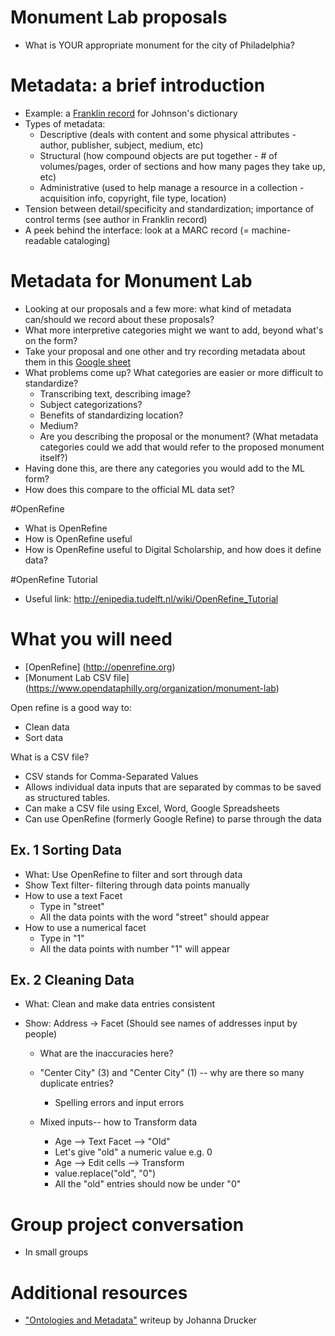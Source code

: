 # Monument Lab proposals
+ What is YOUR appropriate monument for the city of Philadelphia?

# Metadata: a brief introduction
+ Example: a [Franklin record](http://franklin.library.upenn.edu/record.html?id=FRANKLIN_50872&) for Johnson's dictionary
+ Types of metadata:
  + Descriptive (deals with content and some physical attributes - author, publisher, subject, medium, etc)
  + Structural (how compound objects are put together - # of volumes/pages, order of sections and how many pages they take up, etc)
  + Administrative (used to help manage a resource in a collection - acquisition info, copyright, file type, location)
+ Tension between detail/specificity and standardization; importance of control terms (see author in Franklin record)
+ A peek behind the interface: look at a MARC record (= machine-readable cataloging)

# Metadata for Monument Lab
+ Looking at our proposals and a few more: what kind of metadata can/should we record about these proposals?
+ What more interpretive categories might we want to add, beyond what's on the form?
+ Take your proposal and one other and try recording metadata about them in this [Google sheet](https://docs.google.com/spreadsheets/d/1jF9mQ_3x6tBwN7NIXqiGCHloE9pND46-LntBAjA8m0I/edit?usp=sharing)
+ What problems come up? What categories are easier or more difficult to standardize?
  + Transcribing text, describing image?
  + Subject categorizations?
  + Benefits of standardizing location?
  + Medium?
  + Are you describing the proposal or the monument? (What metadata categories could we add that would refer to the proposed monument itself?)
+ Having done this, are there any categories you would add to the ML form?
+ How does this compare to the official ML data set?

#OpenRefine
- What is OpenRefine
- How is OpenRefine useful
- How is OpenRefine useful to Digital Scholarship, and how does it define data?

#OpenRefine Tutorial
- Useful link: http://enipedia.tudelft.nl/wiki/OpenRefine_Tutorial

# What you will need
- [OpenRefine] (http://openrefine.org)
- [Monument Lab CSV file] (https://www.opendataphilly.org/organization/monument-lab)

Open refine is a good way to:
- Clean data
- Sort data

What is a CSV file?
- CSV stands for Comma-Separated Values
- Allows individual data inputs that are separated by commas to be saved as structured tables.
- Can make a CSV file using Excel, Word, Google Spreadsheets
- Can use OpenRefine (formerly Google Refine) to parse through the data


## Ex. 1 Sorting Data
- What: Use OpenRefine to filter and sort through data
- Show Text filter- filtering through data points manually
- How to use a text Facet
  - Type in "street"
  - All the data points with the word "street" should appear
- How to use a numerical facet
  - Type in "1"
  - All the data points with number "1" will appear


## Ex. 2 Cleaning Data
- What: Clean and make data entries consistent

- Show: Address -> Facet (Should see names of addresses input by people)
  - What are the inaccuracies here?
  - "Center City" (3) and "Center City" (1) -- why are there so many duplicate entries?
    - Spelling errors and input errors

  - Mixed inputs-- how to Transform data
    - Age --> Text Facet --> "Old"
    - Let's give "old" a numeric value e.g. 0
    - Age --> Edit cells --> Transform
    - value.replace("old", "0")
    - All the "old" entries should now be under "0"

# Group project conversation
+ In small groups

# Additional resources
+ ["Ontologies and Metadata"](http://dh101.humanities.ucla.edu/?page_id=35) writeup by Johanna Drucker
